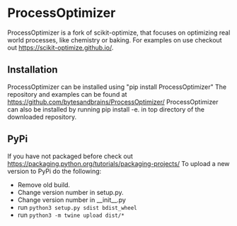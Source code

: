# ProcessOptimizer

ProcessOptimizer is a fork of scikit-optimize, that focuses on optimizing real world processes, like chemistry or baking.
For examples on use checkout out https://scikit-optimize.github.io/.

## Installation

ProcessOptimizer can be installed using "pip install ProcessOptimizer"
The repository and examples can be found at https://github.com/bytesandbrains/ProcessOptimizer/
ProcessOptimizer can also be installed by running pip install -e. in top directory of the downloaded repository.

## PyPi

If you have not packaged before check out https://packaging.python.org/tutorials/packaging-projects/
To upload a new version to PyPi do the following:

- Remove old build.
- Change version number in setup.py.
- Change version number in \_\_init\_\_.py
- run `python3 setup.py sdist bdist_wheel`
- run `python3 -m twine upload dist/*`
